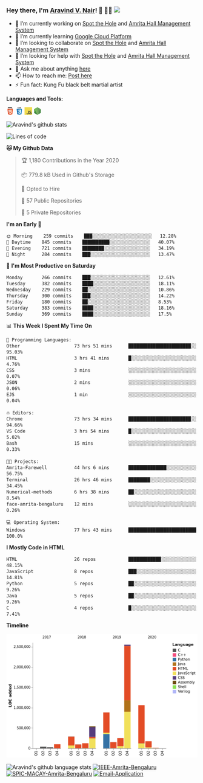 ### Hey there, I'm [Aravind V. Nair](https://AravindVNair99.github.io)! 👋 👨‍💻 ![](https://komarev.com/ghpvc/?username=AravindVNair99&label=Profile+Views)

- 🔭 I’m currently working on [Spot the Hole](https://github.com/AravindVNair99/Spot-the-Hole) and [Amrita Hall Management System](https://github.com/AravindVNair99/Hall-Management-System)
- 🌱 I’m currently learning [Google Cloud Platform](https://cloud.google.com)
- 👯 I’m looking to collaborate on [Spot the Hole](https://github.com/AravindVNair99/Spot-the-Hole) and [Amrita Hall Management System](https://github.com/AravindVNair99/Hall-Management-System)
- 🤔 I’m looking for help with [Spot the Hole](https://github.com/AravindVNair99/Spot-the-Hole) and [Amrita Hall Management System](https://github.com/AravindVNair99/Hall-Management-System)
- 💬 Ask me about anything [here](https://github.com/AravindVNair99/AravindVNair99/issues)
- 📫 How to reach me: [Post here](https://github.com/AravindVNair99/AravindVNair99/issues)
- ⚡ Fun fact: Kung Fu black belt martial artist

**Languages and Tools:**

<code><img height="20px" src="https://raw.githubusercontent.com/github/explore/80688e429a7d4ef2fca1e82350fe8e3517d3494d/topics/html/html.png"></code>
<code><img height="20px" src="https://raw.githubusercontent.com/github/explore/80688e429a7d4ef2fca1e82350fe8e3517d3494d/topics/css/css.png"></code>
<code><img height="20px" src="https://raw.githubusercontent.com/github/explore/80688e429a7d4ef2fca1e82350fe8e3517d3494d/topics/javascript/javascript.png"></code>
<code><img height="20px" src="https://raw.githubusercontent.com/github/explore/80688e429a7d4ef2fca1e82350fe8e3517d3494d/topics/nodejs/nodejs.png"></code>

![Aravind's github stats](https://github-readme-stats.vercel.app/api?username=AravindVNair99&show_icons=true&include_all_commits=true&count_private=true)

<!--START_SECTION:waka-->
![Lines of code](https://img.shields.io/badge/From%20Hello%20World%20I%27ve%20Written-115.7%20million%20lines%20of%20code-blue)

**🐱 My Github Data** 

> 🏆 1,180 Contributions in the Year 2020
 > 
> 📦 779.8 kB Used in Github's Storage 
 > 
> 💼 Opted to Hire
 > 
> 📜 57 Public Repositories
 > 
> 🔑 5 Private Repositories 

**I'm an Early 🐤** 

```text
🌞 Morning    259 commits    ███░░░░░░░░░░░░░░░░░░░░░░   12.28% 
🌆 Daytime    845 commits    ██████████░░░░░░░░░░░░░░░   40.07% 
🌃 Evening    721 commits    ████████░░░░░░░░░░░░░░░░░   34.19% 
🌙 Night      284 commits    ███░░░░░░░░░░░░░░░░░░░░░░   13.47%

```
📅 **I'm Most Productive on Saturday** 

```text
Monday       266 commits    ███░░░░░░░░░░░░░░░░░░░░░░   12.61% 
Tuesday      382 commits    ████░░░░░░░░░░░░░░░░░░░░░   18.11% 
Wednesday    229 commits    ██░░░░░░░░░░░░░░░░░░░░░░░   10.86% 
Thursday     300 commits    ███░░░░░░░░░░░░░░░░░░░░░░   14.22% 
Friday       180 commits    ██░░░░░░░░░░░░░░░░░░░░░░░   8.53% 
Saturday     383 commits    ████░░░░░░░░░░░░░░░░░░░░░   18.16% 
Sunday       369 commits    ████░░░░░░░░░░░░░░░░░░░░░   17.5%

```


📊 **This Week I Spent My Time On** 

```text
💬 Programming Languages: 
Other                    73 hrs 51 mins      ███████████████████████░░   95.03% 
HTML                     3 hrs 41 mins       █░░░░░░░░░░░░░░░░░░░░░░░░   4.76% 
CSS                      3 mins              ░░░░░░░░░░░░░░░░░░░░░░░░░   0.07% 
JSON                     2 mins              ░░░░░░░░░░░░░░░░░░░░░░░░░   0.06% 
EJS                      1 min               ░░░░░░░░░░░░░░░░░░░░░░░░░   0.04%

🔥 Editors: 
Chrome                   73 hrs 34 mins      ███████████████████████░░   94.66% 
VS Code                  3 hrs 54 mins       █░░░░░░░░░░░░░░░░░░░░░░░░   5.02% 
Bash                     15 mins             ░░░░░░░░░░░░░░░░░░░░░░░░░   0.33%

🐱‍💻 Projects: 
Amrita-Farewell          44 hrs 6 mins       ██████████████░░░░░░░░░░░   56.75% 
Terminal                 26 hrs 46 mins      ████████░░░░░░░░░░░░░░░░░   34.45% 
Numerical-methods        6 hrs 38 mins       ██░░░░░░░░░░░░░░░░░░░░░░░   8.54% 
face-amrita-bengaluru    12 mins             ░░░░░░░░░░░░░░░░░░░░░░░░░   0.26%

💻 Operating System: 
Windows                  77 hrs 43 mins      █████████████████████████   100.0%

```

**I Mostly Code in HTML** 

```text
HTML                     26 repos            ████████████░░░░░░░░░░░░░   48.15% 
JavaScript               8 repos             ███░░░░░░░░░░░░░░░░░░░░░░   14.81% 
Python                   5 repos             ██░░░░░░░░░░░░░░░░░░░░░░░   9.26% 
Java                     5 repos             ██░░░░░░░░░░░░░░░░░░░░░░░   9.26% 
C                        4 repos             █░░░░░░░░░░░░░░░░░░░░░░░░   7.41%

```


**Timeline**

![Chart not found](https://github.com/aravindvnair99/aravindvnair99/blob/master/charts/bar_graph.png) 


<!--END_SECTION:waka-->
![Aravind's github language stats](https://github-readme-stats.vercel.app/api/top-langs/?username=AravindVNair99&layout=compact)
[![IEEE-Amrita-Bengaluru](https://github-readme-stats.vercel.app/api/pin/?username=AravindVNair99&repo=IEEE-Amrita-Bengaluru)](https://github.com/AravindVNair99/IEEE-Amrita-Bengaluru)
[![SPIC-MACAY-Amrita-Bengaluru](https://github-readme-stats.vercel.app/api/pin/?username=AravindVNair99&repo=SPIC-MACAY-Amrita-Bengaluru)](https://github.com/AravindVNair99/SPIC-MACAY-Amrita-Bengaluru)
[![Email-Application](https://github-readme-stats.vercel.app/api/pin/?username=AravindVNair99&repo=Email-Application)](https://github.com/AravindVNair99/Email-Application)

<!--
<p align="center">
<a href="https://buymeacoffee.com/AravindVNair99" target="_blank"><img src="https://cdn.buymeacoffee.com/buttons/arial-blue.png" alt="Buy Aravind A Coffee" height="40" width="170" ></a>
</p>
-->

